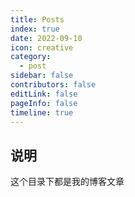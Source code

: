 ```yaml
---
title: Posts
index: true
date: 2022-09-10
icon: creative
category:
  - post
sidebar: false
contributors: false
editLink: false
pageInfo: false
timeline: true
---
```


## 说明

这个目录下都是我的博客文章
<!-- @include: ../scaffolds/post_footer.md -->
